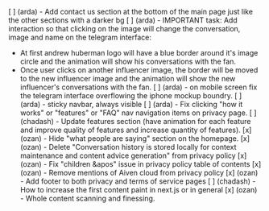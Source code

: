 [ ] (arda) - Add contact us section at the bottom of the main page just like the other sections with a darker bg
[ ] (arda) - IMPORTANT task: Add interaction so that clicking on the image will change the conversation, image and name on the telegram interface:
  - At first andrew huberman logo will have a blue border around it's image circle and the animation will show his conversations with the fan.
  - Once user clicks on another influencer image, the border will be moved to the new influencer image and the animation will show the new influencer's conversations with the fan.
[ ] (arda) - on mobile screen fix the telegram interface overflowing the iphone mockup boundry.
[ ] (arda) - sticky navbar, always visible
[ ] (arda) - Fix clicking "how it works" or "features" or "FAQ" nav navigation items on privacy page.
[ ] (chadash) - Update features section (have animation for each feature and improve quality of features and increase quantity of features).
[x] (ozan) - Hide "what people are saying" section on the homepage.
[x] (ozan) - Delete "Conversation history is stored locally for context maintenance and content advice generation" from privacy policy
[x] (ozan) - Fix "children &apos" issue in privacy policy table of contents
[x] (ozan) - Remove mentions of Aiven cloud from privacy policy
[x] (ozan) - Add footer to both privacy and terms of service pages
[ ] (chadash) - How to increase the first content paint in next.js or in general
[x] (ozan) - Whole content scanning and finessing.